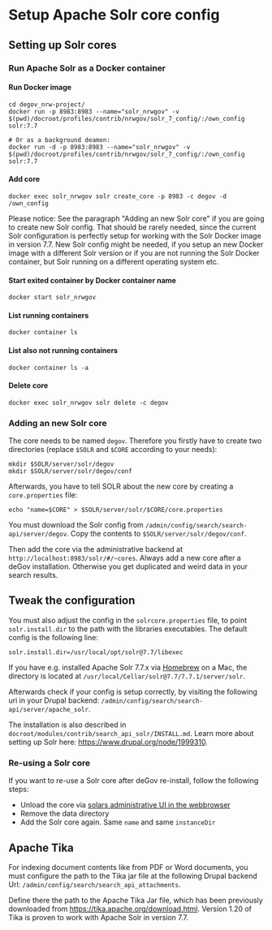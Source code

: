 # Setup Apache Solr core config

## Setting up Solr cores

### Run Apache Solr as a Docker container

#### Run Docker image
```
cd degov_nrw-project/
docker run -p 8983:8983 --name="solr_nrwgov" -v $(pwd)/docroot/profiles/contrib/nrwgov/solr_7_config/:/own_config solr:7.7

# Or as a background deamon:
docker run -d -p 8983:8983 --name="solr_nrwgov" -v $(pwd)/docroot/profiles/contrib/nrwgov/solr_7_config/:/own_config solr:7.7

```

#### Add core
```
docker exec solr_nrwgov solr create_core -p 8983 -c degov -d /own_config
```

Please notice: See the paragraph "Adding an new Solr core" if you are going to create new Solr config. That should be
rarely needed, since the current Solr configuration is perfectly setup for working with the Solr Docker image in
version 7.7. New Solr config might be needed, if you setup an new Docker image with a different Solr version or if you
are not running the Solr Docker container, but Solr running on a different operating system etc.

#### Start exited container by Docker container name
```
docker start solr_nrwgov
```

#### List running containers
```
docker container ls
```
#### List also not running containers
```
docker container ls -a
```

#### Delete core
```
docker exec solr_nrwgov solr delete -c degov
```

### Adding an new Solr core
The core needs to be named `degov`. Therefore you firstly have to create
two directories (replace `$SOLR` and `$CORE` according to your needs):

```
mkdir $SOLR/server/solr/degov
mkdir $SOLR/server/solr/degov/conf
```

Afterwards, you have to tell SOLR about the new core by creating a
`core.properties` file:

```
echo "name=$CORE" > $SOLR/server/solr/$CORE/core.properties
```

You must download the Solr config from `/admin/config/search/search-api/server/degov`. Copy the contents to `$SOLR/server/solr/degov/conf`.

Then add the core via the administrative backend at `http://localhost:8983/solr/#/~cores`. Always add a new core after a deGov installation. Otherwise you get duplicated and weird data in your search results.

## Tweak the configuration

You must also adjust the config in the `solrcore.properties` file, to point
`solr.install.dir` to the path with the libraries executables. The default config
is the following line:
```
solr.install.dir=/usr/local/opt/solr@7.7/libexec
```

If you have e.g. installed Apache Solr 7.7.x
via [Homebrew](https://brew.sh/) on a Mac, the directory is located at `/usr/local/Cellar/solr@7.7/7.7.1/server/solr`.

Afterwards check if your config is setup correctly, by visiting the following uri in your
Drupal backend: `/admin/config/search/search-api/server/apache_solr`.

The installation is also described in `docroot/modules/contrib/search_api_solr/INSTALL.md`. Learn more about setting up Solr here: https://www.drupal.org/node/1999310.

### Re-using a Solr core
If you want to re-use a Solr core after deGov re-install, follow the following steps:
* Unload the core via [solars administrative UI in the webbrowser](http://localhost:8983/solr/#/~cores/degov)
* Remove the data directory
* Add the Solr core again. Same `name` and same `instanceDir`

## Apache Tika

For indexing document contents like from PDF or Word documents, you must configure the path to the Tika jar file at the following Drupal backend Url: `/admin/config/search/search_api_attachments`.

Define there the path to the Apache Tika Jar file, which has been previously downloaded from https://tika.apache.org/download.html. Version 1.20 of Tika is proven to work with Apache Solr in version 7.7.
